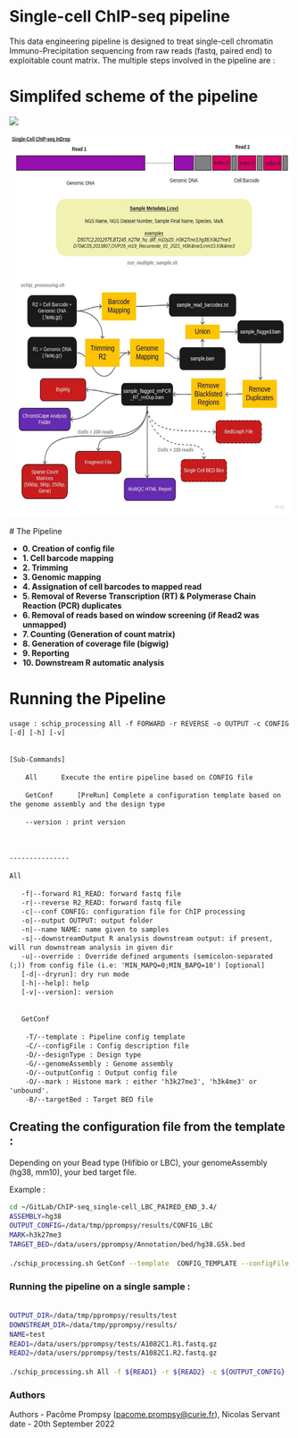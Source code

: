 # Single-cell ChIP-seq pipeline

This data engineering pipeline is designed to treat single-cell chromatin Immuno-Precipitation 
sequencing from raw reads (fastq, paired end) to exploitable count matrix.
The multiple steps involved in the pipeline are :




# Simplifed scheme of the pipeline
  
  
![]("www/scChIPseq_InDrop.jpg")
<p align="center">
<img src="www/scChIPseq_InDrop.jpg"  width="650" height="683">
</p>
# The Pipeline
  
  
* **0. Creation of config file**  
* **1. Cell barcode mapping**  
* **2. Trimming**  
* **3. Genomic mapping**  
* **4. Assignation of cell barcodes to mapped read**  
* **5. Removal of Reverse Transcription (RT) & Polymerase Chain Reaction (PCR) duplicates**  
* **6. Removal of reads based on window screening (if Read2 was unmapped)**  
* **7. Counting (Generation of count matrix)**  
* **8. Generation of coverage file (bigwig)**  
* **9. Reporting**  
* **10. Downstream R automatic analysis**  
  
  
# Running the Pipeline
  
```
usage : schip_processing All -f FORWARD -r REVERSE -o OUTPUT -c CONFIG [-d] [-h] [-v]


[Sub-Commands] 

	All		 Execute the entire pipeline based on CONFIG file
	
	GetConf		 [PreRun] Complete a configuration template based on the genome assembly and the design type
	
	--version : print version



---------------

All

   -f|--forward R1_READ: forward fastq file
   -r|--reverse R2_READ: forward fastq file
   -c|--conf CONFIG: configuration file for ChIP processing
   -o|--output OUTPUT: output folder
   -n|--name NAME: name given to samples
   -s|--downstreamOutput R analysis downstream output: if present, will run downstream analysis in given dir
   -u|--override : Override defined arguments (semicolon-separated (;)) from config file (i.e: 'MIN_MAPQ=0;MIN_BAPQ=10') [optional]
   [-d|--dryrun]: dry run mode
   [-h|--help]: help
   [-v|--version]: version

   
   GetConf
   
   	-T/--template : Pipeline config template
	-C/--configFile : Config description file
	-D/--designType : Design type
	-G/--genomeAssembly : Genome assembly
	-O/--outputConfig : Output config file
	-O/--mark : Histone mark : either 'h3k27me3', 'h3k4me3' or 'unbound'. 
	-B/--targetBed : Target BED file

```

## Creating the configuration file from the template :

Depending on your Bead type (Hifibio or LBC), your genomeAssembly (hg38, mm10), your bed target file.

Example : 

```bash 
cd ~/GitLab/ChIP-seq_single-cell_LBC_PAIRED_END_3.4/
ASSEMBLY=hg38
OUTPUT_CONFIG=/data/tmp/pprompsy/results/CONFIG_LBC
MARK=h3k27me3
TARGET_BED=/data/users/pprompsy/Annotation/bed/hg38.G5k.bed

./schip_processing.sh GetConf --template  CONFIG_TEMPLATE --configFile species_design_configs.csv --designType LBC --genomeAssembly ${ASSEMBLY} --outputConfig ${OUTPUT_CONFIG} --mark ${MARK} --targetBed ${TARGET_BED}


```
  
### Running the pipeline on a single sample :
  
```bash 

OUTPUT_DIR=/data/tmp/pprompsy/results/test
DOWNSTREAM_DIR=/data/tmp/pprompsy/results/
NAME=test
READ1=/data/users/pprompsy/tests/A1082C1.R1.fastq.gz
READ2=/data/users/pprompsy/tests/A1082C1.R2.fastq.gz

./schip_processing.sh All -f ${READ1} -r ${READ2} -c ${OUTPUT_CONFIG}  -o ${OUTPUT_DIR} --name ${NAME} -s ${DOWNSTREAM_DIR}

```


### Authors

Authors - Pacôme Prompsy (pacome.prompsy@curie.fr), Nicolas Servant
date - 20th September 2022



